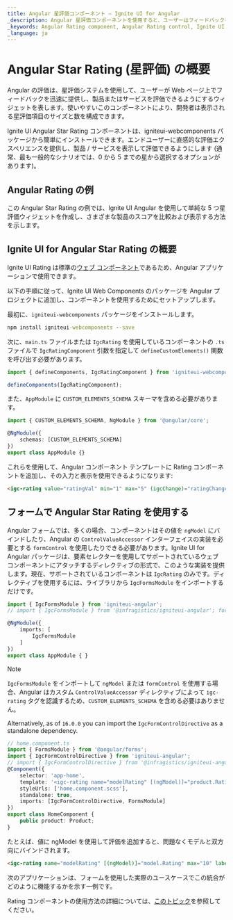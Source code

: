 ```yaml
---
title: Angular 星評価コンポーネント – Ignite UI for Angular
_description: Angular 星評価コンポーネントを使用すると、ユーザーはフィードバックをすばやく表示して提供できます。任意の Angular アプリおよび Angular フォームで評価コンポーネントを使用できます。今すぐお試しください。
_keywords: Angular Rating component, Angular Rating control, Ignite UI for Angular, UI controls, Angular widgets, web widgets, UI widgets, Angular, Native Angular Components Suite, Angular UI Components, Native Angular Components Library
_language: ja
---
```

# Angular Star Rating (星評価) の概要

Angular の評価は、星評価システムを使用して、ユーザーが Web ページ上でフィードバックを迅速に提供し、製品またはサービスを評価できるようにするウィジェットを表します。使いやすいこのコンポーネントにより、開発者は表示される星評価項目のサイズと数を構成できます。

Ignite UI Angular Star Rating コンポーネントは、igniteui-webcomponents パッケージから簡単にインストールできます。エンドユーザーに直感的な評価エクスペリエンスを提供し、製品 / サービスを表示して評価できるようにします (通常、最も一般的なシナリオでは、0 から 5 までの星から選択するオプションがあります)。


## Angular Rating の例

この Angular Star Rating の例では、Ignite UI Angular を使用して単純な 5 つ星評価ウィジェットを作成し、さまざまな製品のスコアを比較および表示する方法を示します。

<code-view style="height: 550px"
           data-demos-base-url="{environment:demosBaseUrl}"
           iframe-src="{environment:demosBaseUrl}/grid/grid-with-rating" alt="Angular Rating の例">
</code-view>


<div class="divider--half"></div>


## Ignite UI for Angular Star Rating の概要

Ignite UI Rating は標準の[ウェブ コンポーネント](https://developer.mozilla.org/ja/docs/Web/Web_Components)であるため、Angular アプリケーションで使用できます。

以下の手順に従って、Ignite UI Web Components のパッケージを Angular プロジェクトに追加し、コンポーネントを使用するためにセットアップします。

最初に、`igniteui-webcomponents` パッケージをインストールします。

```cmd
npm install igniteui-webcomponents --save
```

次に、`main.ts` ファイルまたは `IgcRating` を使用しているコンポーネントの `.ts` ファイルで `IgcRatingComponent` 引数を指定して `defineCustomElements()` 関数を呼び出す必要があります。

```typescript
import { defineComponents, IgcRatingComponent } from 'igniteui-webcomponents';

defineComponents(IgcRatingComponent);
```

また、`AppModule` に `CUSTOM_ELEMENTS_SCHEMA` スキーマを含める必要があります。

```typescript
import { CUSTOM_ELEMENTS_SCHEMA, NgModule } from '@angular/core';

@NgModule({
    schemas: [CUSTOM_ELEMENTS_SCHEMA]
})
export class AppModule {}
```

これらを使用して、Angular コンポーネント テンプレートに Rating コンポーネントを追加し、その入力と表示を使用できるようになります:

```html
<igc-rating value="ratingVal" min="1" max="5" (igcChange)="ratingChanged($event);"></igc-rating>
```

## フォームで Angular Star Rating を使用する

Angular フォームでは、多くの場合、コンポーネントはその値を `ngModel` にバインドしたり、Angular の `ControlValueAccessor` インターフェイスの実装を必要とする `formControl` を使用したりできる必要があります。Ignite UI for Angular パッケージは、要素セレクターを使用してサポートされているウェブ コンポーネントにアタッチするディレクティブの形式で、このような実装を提供します。現在、サポートされているコンポーネントは `IgcRating` のみです。ディレクティブを使用するには、ライブラリから `IgcFormsModule` をインポートするだけです。

```typescript
import { IgcFormsModule } from 'igniteui-angular';
// import { IgcFormsModule } from '@infragistics/igniteui-angular'; for licensed package

@NgModule({
    imports: [
        IgcFormsModule
    ]
})
export class AppModule { }
```

>[!NOTE]
>`IgcFormsModule` をインポートして `ngModel` または `formControl` を使用する場合、Angular はカスタム `ControlValueAccessor` ディレクティブによって `igc-rating` タグを認識するため、`CUSTOM_ELEMENTS_SCHEMA` を含める必要はありません。

Alternatively, as of `16.0.0` you can import the `IgcFormControlDirective` as a standalone dependency.

```typescript
// home.component.ts
import { FormsModule } from '@angular/forms';
import { IgcFormControlDirective } from 'igniteui-angular';
// import { IgcFormControlDirective } from '@infragistics/igniteui-angular'; for licensed package
@Component({
    selector: 'app-home',
    template: '<igc-rating name="modelRating" [(ngModel)]="product.Rating" max="10" label="Model Rating"></igc-rating>',
    styleUrls: ['home.component.scss'],
    standalone: true,
    imports: [IgcFormControlDirective, FormsModule]
})
export class HomeComponent {
    public product: Product;
}
```

たとえば、値に ngModel を使用して評価を追加すると、問題なくモデルと双方向にバインドされます。

```html
<igc-rating name="modelRating" [(ngModel)]="model.Rating" max="10" label="Model Rating"></igc-rating>
```

次のアプリケーションは、フォームを使用した実際のユースケースでこの統合がどのように機能するかを示す一例です。

<code-view style="height: 550px"
           data-demos-base-url="{environment:demosBaseUrl}"
           iframe-src="{environment:demosBaseUrl}/data-entries/rating-form" alt="Angular Rating の例">
</code-view>

Rating コンポーネントの使用方法の詳細については、[このトピック]({environment:infragisticsBaseUrl}/products/ignite-ui-web-components/web-components/components/inputs/rating.html)を参照してください。

